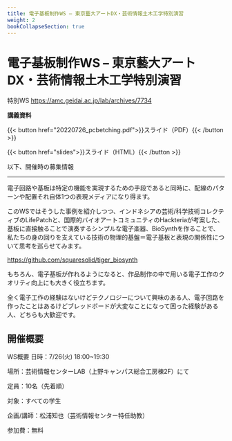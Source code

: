 ```yaml
---
title: 電子基板制作WS – 東京藝大アートDX・芸術情報土木工学特別演習
weight: 2
bookCollapseSection: true
---
```



# 電子基板制作WS – 東京藝大アートDX・芸術情報土木工学特別演習

特別WS https://amc.geidai.ac.jp/lab/archives/7734

**講義資料**

{{< button href="20220726_pcbetching.pdf">}}スライド（PDF）{{< /button >}}

{{< button href="slides">}}スライド（HTML）{{< /button >}}


以下、開催時の募集情報

---

電子回路や基板は特定の機能を実現するための手段であると同時に、配線のパターンや配置それ自体1つの表現メディアになり得ます。

このWSではそうした事例を紹介しつつ、インドネシアの芸術/科学技術コレクティブのLifePatchと、国際的バイオアートコミュニティのHackteriaが考案した、基板に直接触ることで演奏するシンプルな電子楽器、BioSynthを作ることで、私たちの身の回りを支えている技術の物理的基盤＝電子基板と表現の関係性について思考を巡らせてみます。

https://github.com/squaresolid/tiger_biosynth

もちろん、電子基板が作れるようになると、作品制作の中で用いる電子工作のクオリティ向上にも大きく役立ちます。

全く電子工作の経験はないけどテクノロジーについて興味のある人、電子回路を作ったことはあるけどブレッドボードが大変なことになって困った経験がある人、どちらも大歓迎です。

## 開催概要

WS概要
日時：7/26(火) 18:00~19:30

場所：芸術情報センターLAB（上野キャンパス総合工房棟2F）にて

定員：10名（先着順）

対象：すべての学生

企画/講師：松浦知也（芸術情報センター特任助教）

参加費：無料
